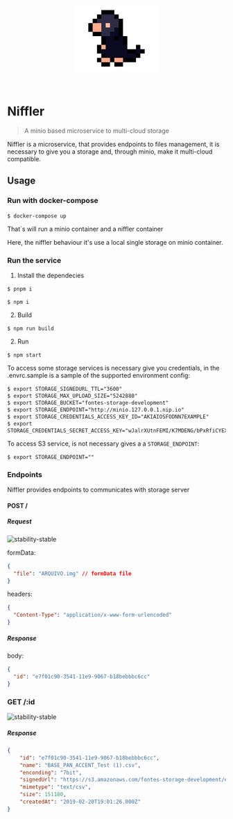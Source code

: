 <div style='width: 100%; text-align: center;'>
  <img style='margin: 0 auto;' src='./assets/logo.png'/>
</div>
<br/>
<br/>

# Niffler

> A minio based microservice to multi-cloud storage

Niffler is a microservice, that provides endpoints to files management, it is necessary to give you a storage and, through minio, make it multi-cloud compatible.

## Usage

### Run with docker-compose

```shell
$ docker-compose up
```

That`s will run a minio container and a niffler container

Here, the niffler behaviour it's use a local single storage on minio container.

### Run the service

1. Install the dependecies

```shell
$ pnpm i
```

```shell
$ npm i
```

2. Build

```shell
$ npm run build
```

2. Run

```shell
$ npm start
```

To access some storage services is necessary give you credentials, in the .envrc.sample is a sample of the supported environment config:

```shell
$ export STORAGE_SIGNEDURL_TTL="3600"
$ export STORAGE_MAX_UPLOAD_SIZE="5242880"
$ export STORAGE_BUCKET="fontes-storage-development"
$ export STORAGE_ENDPOINT="http://minio.127.0.0.1.nip.io"
$ export STORAGE_CREDENTIALS_ACCESS_KEY_ID="AKIAIOSFODNN7EXAMPLE"
$ export STORAGE_CREDENTIALS_SECRET_ACCESS_KEY="wJalrXUtnFEMI/K7MDENG/bPxRfiCYEXAMPLEKEY"
```

To access S3 service, is not necessary gives a a `STORAGE_ENDPOINT`:

```shell
$ export STORAGE_ENDPOINT=""
```

### Endpoints

Niffler provides endpoints to communicates with storage server

#### POST /

##### Request
![stability-stable](https://img.shields.io/badge/stability-stable-green.svg?style=flat-square)

formData:
```json
{
  "file": "ARQUIVO.img" // formData file
}
```

headers:
```json
{
  "Content-Type": "application/x-www-form-urlencoded"
}
```

##### Response

body:
```json
{
  "id": "e7f01c90-3541-11e9-9067-b18bebbbc6cc"
}
```

### GET /:id
![stability-stable](https://img.shields.io/badge/stability-stable-green.svg?style=flat-square)

##### Response
```json
{
    "id": "e7f01c90-3541-11e9-9067-b18bebbbc6cc",
    "name": "BASE_PAN_ACCENT_Test (1).csv",
    "enconding": "7bit",
    "signedUrl": "https://s3.amazonaws.com/fontes-storage-development/e7f01c90-3541-11e9-9067-b18bebbbc6cc?X-Amz-Algorithm=AWS4-HMAC-SHA256&X-Amz-Credential=AKIAIPPNA2FFYMMOE2JA%2F20190220%2Fus-east-1%2Fs3%2Faws4_request&X-Amz-Date=20190220T191942Z&X-Amz-Expires=3600&X-Amz-Signature=d0b936966df8ba2be16ba6ec7866195783be2a14a9622195cd6396557eb53d90&X-Amz-SignedHeaders=host&response-content-disposition=attachment%3B%20filename%20%3D%22BASE_PAN_ACCENT_Test%20%281%29.csv%22",
    "mimetype": "text/csv",
    "size": 151180,
    "createdAt": "2019-02-20T19:01:26.000Z"
}
```
